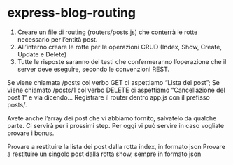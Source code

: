# express-blog-routing

<!-- Esercizio -->
1. Creare un file di routing (routers/posts.js) che conterrà le rotte necessario per l’entità post.
2. All’interno creare le rotte per le operazioni CRUD (Index, Show, Create, Update e Delete)
3. Tutte le risposte saranno dei testi che confermeranno l’operazione che il server deve eseguire, secondo le convenzioni REST.

<!-- Ad esempio -->
Se viene chiamata /posts col verbo GET ci aspettiamo “Lista dei post”;
Se viene chiamato /posts/1 col verbo DELETE ci aspettiamo “Cancellazione del post 1"
e via dicendo…
Registrare il router dentro app.js con il prefisso posts/.

<!-- Nota -->
Avete anche l’array dei post che vi abbiamo fornito, salvatelo da qualche parte. Ci servirà per i prossimi step. Per oggi vi può servire in caso vogliate provare i bonus.

<!-- Bonus -->
Provare a restituire la lista dei post dalla rotta index, in formato json
Provare a restituire un singolo post dalla rotta show, sempre in formato json